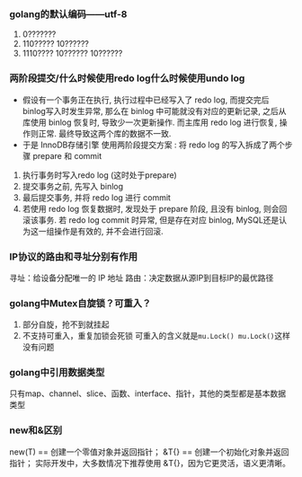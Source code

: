 ### golang的默认编码——utf-8
1. 0???????
2. 110????? 10??????
3. 1110???? 10?????? 10??????
### 两阶段提交/什么时候使用redo log什么时候使用undo log
- 假设有一个事务正在执行, 执行过程中已经写入了 redo log, 而提交完后 binlog写入时发生异常, 那么在 binlog 中可能就没有对应的更新记录, 之后从库使用 binlog 恢复时, 导致少一次更新操作. 而主库用 redo log 进行恢复, 操作则正常. 最终导致这两个库的数据不一致.
- 于是 InnoDB存储引擎 使用两阶段提交方案 : 将 redo log 的写入拆成了两个步骤 prepare 和 commit
1. 执行事务时写入redo log (这时处于prepare)
2. 提交事务之前, 先写入 binlog
3. 最后提交事务, 并将 redo log 进行 commit
4. 若使用 redo log 恢复数据时, 发现处于 prepare 阶段, 且没有 binlog, 则会回滚该事务. 若 redo log commit 时异常, 但是存在对应 binlog, MySQL还是认为这一组操作是有效的, 并不会进行回滚.
### IP协议的路由和寻址分别有作用
寻址：给设备分配唯一的 IP 地址
路由：决定数据从源IP到目标IP的最优路径

### golang中Mutex自旋锁？可重入？
1. 部分自旋，抢不到就挂起
2. 不支持可重入，重复加锁会死锁
可重入的含义就是`mu.Lock() mu.Lock()`这样没有问题

### golang中引用数据类型
只有map、channel、slice、函数、interface、指针，其他的类型都是基本数据类型

### new和&区别
new(T) == 创建一个零值对象并返回指针；
&T{} == 创建一个初始化对象并返回指针；
实际开发中，大多数情况下推荐使用 &T{}，因为它更灵活，语义更清晰。
